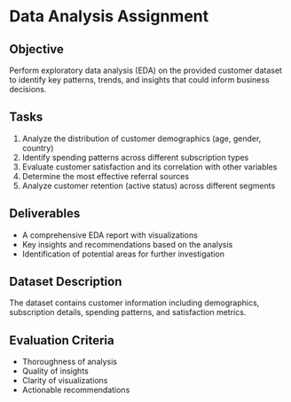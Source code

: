 # Data Analysis Assignment

## Objective
Perform exploratory data analysis (EDA) on the provided customer dataset to identify key patterns, trends, and insights that could inform business decisions.

## Tasks
1. Analyze the distribution of customer demographics (age, gender, country)
2. Identify spending patterns across different subscription types
3. Evaluate customer satisfaction and its correlation with other variables
4. Determine the most effective referral sources
5. Analyze customer retention (active status) across different segments

## Deliverables
- A comprehensive EDA report with visualizations
- Key insights and recommendations based on the analysis
- Identification of potential areas for further investigation

## Dataset Description
The dataset contains customer information including demographics, subscription details, spending patterns, and satisfaction metrics.

## Evaluation Criteria
- Thoroughness of analysis
- Quality of insights
- Clarity of visualizations
- Actionable recommendations
